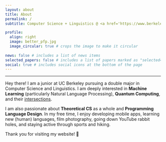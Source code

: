 ```yaml
---
layout: about
title: About
permalink: /
subtitle: Computer Science + Linguistics @ <a href='https://www.berkeley.edu/'>UC Berkeley</a>

profile:
  align: right
  image: better_pfp.jpg
  image_circular: true # crops the image to make it circular
  
news: false # includes a list of news items
selected_papers: false # includes a list of papers marked as "selected={true}"
social: true # includes social icons at the bottom of the page
---
```

---

Hey there! I am a junior at UC Berkeley pursuing a double major in Computer Science and Linguistics. I am deeply interested in **Machine Learning** (particularly Natural Language Processing), **Quantum Computing**, and their [intersections](https://arxiv.org/pdf/1611.09347). 

I am also passionate about **Theoretical CS** as a whole and **Programming Language Design**. In my free time, I enjoy developing mobile apps, learning new (human) languages, film photography, going down YouTube rabbit holes, and staying active through sports and hiking.

Thank you for visiting my website! 🧿

